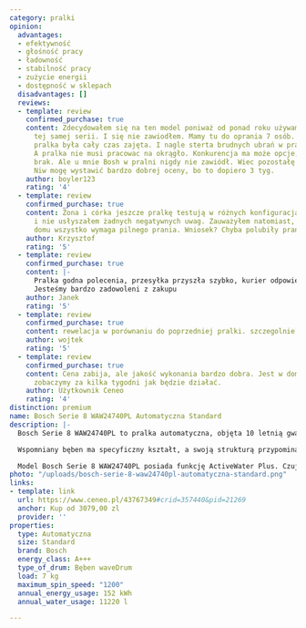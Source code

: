 ```yaml
---
category: pralki
opinion:
  advantages:
  - efektywność
  - głośność pracy
  - ładowność
  - stabilność pracy
  - zużycie energii
  - dostępność w sklepach
  disadvantages: []
  reviews:
  - template: review
    confirmed_purchase: true
    content: Zdecydowałem się na ten model poniważ od ponad roku używam suszarki z
      tej samej serii. I się nie zawiodłem. Mamy tu do oprania 7 osób. I poprzednia
      pralka była cały czas zajęta. I nagle sterta brudnych ubrań w pralni zniknęłą.
      A pralka nie musi pracowac na okrągło. Konkurencja ma może opcje, których tu
      brak. Ale u mnie Bosh w pralni nigdy nie zawiódł. Wiec pozostałę wierny marce.
      Niw mogę wystawić bardzo dobrej oceny, bo to dopiero 3 tyg.
    author: boyler123
    rating: '4'
  - template: review
    confirmed_purchase: true
    content: Żona i córka jeszcze pralkę testują w różnych konfiguracjach programowych
      i nie usłyszałem żadnych negatywnych uwag. Zauważyłem natomiast, że raptem w
      domu wszystko wymaga pilnego prania. Wniosek? Chyba polubiły pranie.
    author: Krzysztof
    rating: '5'
  - template: review
    confirmed_purchase: true
    content: |-
      Pralka godna polecenia, przesyłka przyszła szybko, kurier odpowiedzialny.
      Jesteśmy bardzo zadowoleni z zakupu
    author: Janek
    rating: '5'
  - template: review
    confirmed_purchase: true
    content: rewelacja w porównaniu do poprzedniej pralki. szczegolnie system oxygene
    author: wojtek
    rating: '5'
  - template: review
    confirmed_purchase: true
    content: Cena zabija, ale jakość wykonania bardzo dobra. Jest w domu tydzień,
      zobaczymy za kilka tygodni jak będzie działać.
    author: Użytkownik Ceneo
    rating: '4'
distinction: premium
name: Bosch Serie 8 WAW24740PL Automatyczna Standard
description: |-
  Bosch Serie 8 WAW24740PL to pralka automatyczna, objęta 10 letnią gwarancją, której serce stanowi silnik EcoSilence Drive. Dzięki niemu urządzenie łączy w sobie energooszczędność i trwałość, a przy tym pracuje naprawdę cicho. Producent wyposażył pralkę w bęben WaveDrum, który charakteryzuje się dużą pojemnością, a jednocześnie jest bardzo łagodny dla tkanin.

  Wspomniany bęben ma specyficzny kształt, a swoją strukturą przypomina fale. Innowacyjny system sprawia, że samodzielnie dobiera tryb funkcjonowania, dzięki czemu ubrania dobrze się dopierają, a także mniej rozciągają i gniotą podczas wirowania. Funkcja Drum Clean przypomina natomiast użytkownikowi o konieczności wyczyszczenia urządzenia. Pralka posiada wiele funkcji, które usprawniają codzienne pranie, czyniąc je intuicyjnym i przyjemnym. Jedną z nich jest program Active Oxygen, który odświeża ubrania bez użycia wody za pomocą aktywnego tlenu. To doskonałe rozwiązanie dla ubrań czystych, ale przesiąkniętych intensywnym zapachem - na przykład po wizycie w restauracji.

  Model Bosch Serie 8 WAW24740PL posiada funkcję ActiveWater Plus. Czujniki automatyczne umieszczone w pralce zapewniają zużycie na każde pranie wyłącznie koniecznej ilości wody, zarówno w przypadku pełnego załadunku pralki, jak i mniejszego prania. Dzięki temu użytkownik może oszczędzać wodę, otrzymując w pełni satysfakcjonujący efekt prania. Ilość zużywanej wody dostosowana jest indywidualnie dla każdego prania - do rodzaju tkanin i aktualnego obciążenia.
photo: "/uploads/bosch-serie-8-waw24740pl-automatyczna-standard.png"
links:
- template: link
  url: https://www.ceneo.pl/43767349#crid=357440&pid=21269
  anchor: Kup od 3079,00 zl
  provider: ''
properties:
  type: Automatyczna
  size: Standard
  brand: Bosch
  energy_class: A+++
  type_of_drum: Bęben waveDrum
  load: 7 kg
  maximum_spin_speed: "1200"
  annual_energy_usage: 152 kWh
  annual_water_usage: 11220 l

---
```

